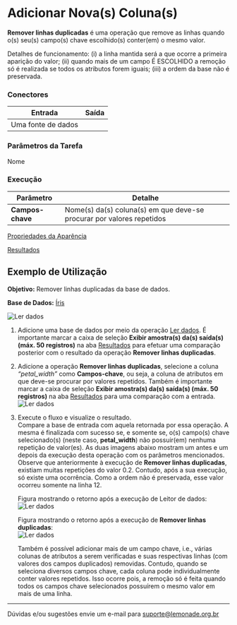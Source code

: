 # Adicionar Nova(s) Coluna(s)

**Remover linhas duplicadas** é uma operação que remove as linhas quando o(s) seu(s) campo(s) chave escolhido(s) conter(em) o mesmo valor.

Detalhes de funcionamento: (i) a linha mantida será a que ocorre a primeira aparição do valor; (ii) quando mais de um campo É ESCOLHIDO a remoção só é realizada se todos os atributos forem iguais; (iii) a ordem da base não é preservada.




### Conectores
| Entrada | Saída |
| --- | --- |
| Uma fonte de dados |  |

### Parâmetros da Tarefa
Nome

### Execução
| Parâmetro | Detalhe |
| --- | --- |
| **Campos-chave** | Nome(s) da(s) coluna(s) em que deve-se procurar por valores repetidos |


[Propriedades da Aparência][1]

[Resultados][2]


## Exemplo de Utilização
**Objetivo:** Remover linhas duplicadas da base de dados.

**Base de Dados:** [Íris][3]
	
![Ler dados](/img/spark/manipulacao_de_dados/linha_remover_duplicadas/image3.png)

1. Adicione uma base de dados por meio da operação [Ler dados][4]. É importante marcar a caixa de seleção **Exibir amostra(s) da(s) saída(s) (máx. 50 registros)** na aba [Resultados][2] para efetuar uma comparação posterior com o resultado da operação **Remover linhas duplicadas**.
	
2. Adicione a operação **Remover linhas duplicadas**, selecione a coluna *“petal_width”* como **Campos-chave**, ou seja, a coluna de atributos em que deve-se procurar por valores repetidos. Também é importante marcar a caixa de seleção **Exibir amostra(s) da(s) saída(s) (máx. 50 registros)** na aba [Resultados][2] para uma comparação com a entrada. \
	![Ler dados](/img/spark/manipulacao_de_dados/linha_remover_duplicadas/image1.png)
	
	
3. Execute o fluxo e visualize o resultado.\
	Compare a base de entrada com aquela retornada por essa operação. A mesma é finalizada com sucesso se, e somente se, o(s) campo(s) chave selecionado(s) (neste caso, **petal_width**) não possuir(em) nenhuma repetição de valor(es). As duas imagens abaixo mostram um antes e um depois da execução desta operação com os parâmetros mencionados. Observe que anteriormente à execução de **Remover linhas duplicadas**, existiam muitas repetições do valor 0.2. Contudo, após a sua execução, só existe uma ocorrência. Como a ordem não é preservada, esse valor ocorreu somente na linha 12.

	Figura mostrando o retorno após a execução de Leitor de dados:\
	![Ler dados](/img/spark/manipulacao_de_dados/linha_remover_duplicadas/image4.png)

	Figura mostrando o retorno após a execução de **Remover linhas duplicadas**:\
	![Ler dados](/img/spark/manipulacao_de_dados/linha_remover_duplicadas/image2.png)

	Também é possível adicionar mais de um campo chave, i.e., várias colunas de atributos a serem verificadas e suas respectivas linhas (com valores dos campos duplicados) removidas. Contudo, quando se seleciona diversos campos chave, cada coluna pode individualmente conter valores repetidos. Isso ocorre pois, a remoção só é feita quando todos os campos chave selecionados possuírem o mesmo valor em mais de uma linha. 
	
-----

Dúvidas e/ou sugestões envie um e-mail para suporte@lemonade.org.br

[1]: /pt-br/spark/documentacao-geral/documentacao-geral.html#aba-aparencia
[2]: /pt-br/spark/documentacao-geral/documentacao-geral.html#aba-resultados
[3]: /pt-br/spark/base-de-dados/#iris
[4]: /pt-br/spark/entrada-e-saida/ler-dados.html